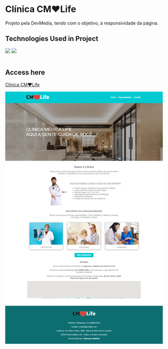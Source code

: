 # Clínica CM♥Life
 Projeto pela DevMedia, tendo com o objetivo, à responsividade da página.

  ## Technologies Used in Project
<div style="display: inline_block">
    <img align="html5" src="https://img.shields.io/badge/HTML5-E34F26?style=for-the-badge&logo=html5&logoColor=white">
    <img align="css3" src="https://img.shields.io/badge/CSS3-1572B6?style=for-the-badge&logo=css3&logoColor=white">

</div>
<br>

## Access here
<a 
href="https://germeson-martins.github.io/cm-life" target="_blank">Clínica CM♥Life
</a>

<img src="assets/demo.png" alt="Demo site">



